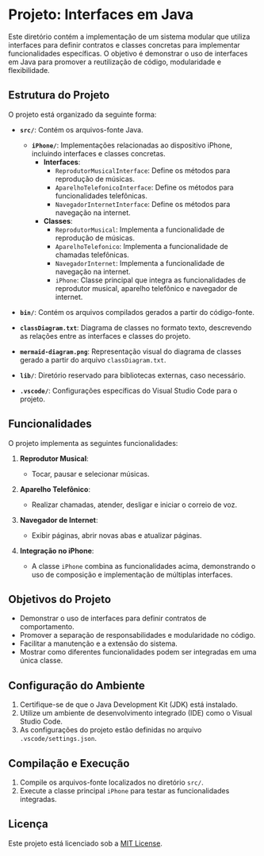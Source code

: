 # Projeto: Interfaces em Java

Este diretório contém a implementação de um sistema modular que utiliza interfaces para definir contratos e classes concretas para implementar funcionalidades específicas. O objetivo é demonstrar o uso de interfaces em Java para promover a reutilização de código, modularidade e flexibilidade.

## Estrutura do Projeto

O projeto está organizado da seguinte forma:

- **`src/`**: Contém os arquivos-fonte Java.
  - **`iPhone/`**: Implementações relacionadas ao dispositivo iPhone, incluindo interfaces e classes concretas.
    - **Interfaces**:
      - `ReprodutorMusicalInterface`: Define os métodos para reprodução de músicas.
      - `AparelhoTelefonicoInterface`: Define os métodos para funcionalidades telefônicas.
      - `NavegadorInternetInterface`: Define os métodos para navegação na internet.
    - **Classes**:
      - `ReprodutorMusical`: Implementa a funcionalidade de reprodução de músicas.
      - `AparelhoTelefonico`: Implementa a funcionalidade de chamadas telefônicas.
      - `NavegadorInternet`: Implementa a funcionalidade de navegação na internet.
      - `iPhone`: Classe principal que integra as funcionalidades de reprodutor musical, aparelho telefônico e navegador de internet.

- **`bin/`**: Contém os arquivos compilados gerados a partir do código-fonte.

- **`classDiagram.txt`**: Diagrama de classes no formato texto, descrevendo as relações entre as interfaces e classes do projeto.

- **`mermaid-diagram.png`**: Representação visual do diagrama de classes gerado a partir do arquivo `classDiagram.txt`.

- **`lib/`**: Diretório reservado para bibliotecas externas, caso necessário.

- **`.vscode/`**: Configurações específicas do Visual Studio Code para o projeto.

## Funcionalidades

O projeto implementa as seguintes funcionalidades:

1. **Reprodutor Musical**:
   - Tocar, pausar e selecionar músicas.

2. **Aparelho Telefônico**:
   - Realizar chamadas, atender, desligar e iniciar o correio de voz.

3. **Navegador de Internet**:
   - Exibir páginas, abrir novas abas e atualizar páginas.

4. **Integração no iPhone**:
   - A classe `iPhone` combina as funcionalidades acima, demonstrando o uso de composição e implementação de múltiplas interfaces.

## Objetivos do Projeto

- Demonstrar o uso de interfaces para definir contratos de comportamento.
- Promover a separação de responsabilidades e modularidade no código.
- Facilitar a manutenção e a extensão do sistema.
- Mostrar como diferentes funcionalidades podem ser integradas em uma única classe.

## Configuração do Ambiente

1. Certifique-se de que o Java Development Kit (JDK) está instalado.
2. Utilize um ambiente de desenvolvimento integrado (IDE) como o Visual Studio Code.
3. As configurações do projeto estão definidas no arquivo `.vscode/settings.json`.

## Compilação e Execução

1. Compile os arquivos-fonte localizados no diretório `src/`.
2. Execute a classe principal `iPhone` para testar as funcionalidades integradas.

## Licença

Este projeto está licenciado sob a [MIT License](../../LICENSE).